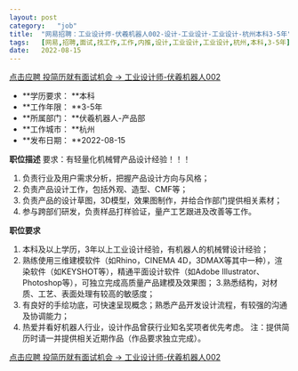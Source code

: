 ```yaml
---
layout:	post
category:	"job"
title:	"网易招聘：工业设计师-伏羲机器人002-设计-工业设计-工业设计-杭州本科3-5年"
tags:	[网易,招聘,面试,找工作,工作,内推,设计,工业设计,工业设计,杭州,本科,3-5年]
date:	2022-08-15
---
```


[点击应聘 投简历就有面试机会 -> 工业设计师-伏羲机器人002](http://mobile.bole.netease.com/bole/boleDetail?id=37903&employeeId=346f03c3cda5f04c&key=all)



- **学历要求： **本科
- **工作年限： **3-5年
- **所属部门： **伏羲机器人-产品部
- **工作城市： **杭州
- **发布日期： **2022-08-15



**职位描述**
要求：有轻量化机械臂产品设计经验！！！
1. 负责行业及用户需求分析，把握产品设计方向与风格；
2. 负责产品设计工作，包括外观、造型、CMF等；
3. 负责产品的设计草图，3D模型，效果图制作，并给合作部门提供相关素材；
4. 参与跨部们研发，负责样品打样验证，量产工艺跟进及改善等工作。



**职位要求**
1. 本科及以上学历，3年以上工业设计经验，有机器人的机械臂设计经验；
2.  熟练使用三维建模软件（如Rhino，CINEMA 4D，3DMAX等其中一种），渲染软件（如KEYSHOT等），精通平面设计软件（如Adobe Illustrator、Photoshop等），可独立完成高质量产品建模及效果图；
3.熟悉结构，对材质、工艺、表面处理有较高的敏感度；
4. 有良好的手绘功底，可快速呈现概念；熟悉产品开发设计流程，有较强的沟通及协调能力；
5. 热爱并看好机器人行业，设计作品曾获行业知名奖项者优先考虑。
注：提供简历时请一并提供相关近期作品（作品要求独立完成）。



[点击应聘 投简历就有面试机会 -> 工业设计师-伏羲机器人002](http://mobile.bole.netease.com/bole/boleDetail?id=37903&employeeId=346f03c3cda5f04c&key=all)